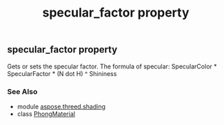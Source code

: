 ﻿---
title: specular_factor property
second_title: Aspose.3D for Python via .NET API References
description: 
type: docs
weight: 230
url: /python-net/aspose.threed.shading/phongmaterial/specular_factor/
is_root: false
---

## specular_factor property


Gets or sets the specular factor. 
The formula of specular:
SpecularColor * SpecularFactor * (N dot H) ^ Shininess

### See Also
* module [aspose.threed.shading](../../)
* class [PhongMaterial](/3d/python-net/aspose.threed.shading/phongmaterial)
